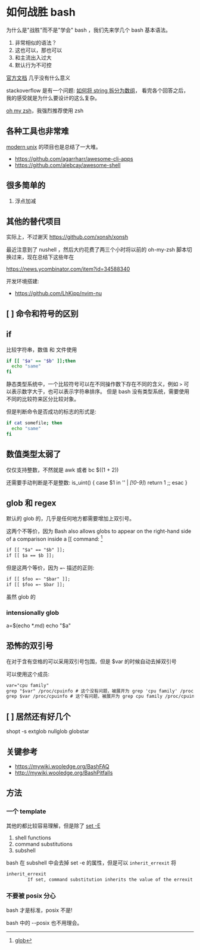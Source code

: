 # 如何战胜 bash


为什么是"战胜"而不是"学会" bash ，我们先来学几个 bash 基本语法。

1. 非常相似的语法？
2. 这也可以，那也可以
3. 和主流出入过大
4. 默认行为不可控


[官方文档](https://www.gnu.org/savannah-checkouts/gnu/bash/manual/bash.html) 几乎没有什么意义

stackoverflow 是有一个问题: [如何将 string 拆分为数组](https://stackoverflow.com/questions/10586153/how-to-split-a-string-into-an-array-in-bash)，
看完各个回答之后，我的感受就是为什么要设计的这么复杂。

[oh my zsh](https://github.com/ohmyzsh/ohmyzsh)，我强烈推荐使用 zsh


## 各种工具也非常难
[modern unix](https://github.com/ibraheemdev/modern-unix) 的项目也是总结了一大堆。
- https://github.com/agarrharr/awesome-cli-apps
- https://github.com/alebcay/awesome-shell

## 很多简单的
1. 浮点加减

## 其他的替代项目
实际上，不过谢天
https://github.com/xonsh/xonsh


最近注意到了 nushell ，然后大约花费了两三个小时将以前的 oh-my-zsh 脚本切换过来，现在总结下这些年在

https://news.ycombinator.com/item?id=34588340

开发环境搭建:
- https://github.com/LhKipp/nvim-nu

## [ ] 命令和符号的区别

## if
比较字符串，数值 和 文件使用
```sh
if [[ "$a" == "$b" ]];then
  echo "same"
fi
```

静态类型系统中，一个比较符号可以在不同操作数下存在不同的含义，例如 `>` 可以表示数字大于，也可以表示字符串排序。
但是 bash 没有类型系统，需要使用不同的比较符来区分比较对象。

但是判断命令是否成功的标志的形式是:
```sh
if cat somefile; then
  echo "same"
fi
```

## 数值类型太弱了
仅仅支持整数，不然就是 awk 或者 bc
$((1 + 2))

还需要手动判断是不是整数:
is_uint() { case $1 in '' | *[!0-9]*) return 1 ;; esac }

## glob 和 regex
默认的 glob 的，几乎是任何地方都需要增加上双引号。

这两个不等价，因为 Bash also allows globs to appear on the right-hand side of a comparison inside a [[ command: [^1]

```txt
if [[ "$a" == "$b" ]];
if [[ $a == $b ]];
```

但是这两个等价，因为 `=~` 描述的正则:
```txt
if [[ $foo =~ "$bar" ]];
if [[ $foo =~ $bar ]];
```
虽然 glob 的

### intensionally glob

a=$(echo *.md)
echo "$a"

## 恐怖的双引号
在对于含有空格的可以采用双引号包围，但是 $var 的时候自动去掉双引号

可以使用这个成员:
```txt
var="cpu family"
grep "$var" /proc/cpuinfo # 这个没有问题，被展开为 grep 'cpu family' /proc/cpuinfo
grep $var /proc/cpuinfo # 这个有问题，被展开为 grep cpu family /proc/cpuinfo
```

## [ ] 居然还有好几个
shopt -s extglob nullglob globstar

## 关键参考
- https://mywiki.wooledge.org/BashFAQ
- http://mywiki.wooledge.org/BashPitfalls

[^1]: [glob](https://mywiki.wooledge.org/glob)


## 方法

### 一个 template
其他的都比较容易理解，但是除了
[set -E ](https://stackoverflow.com/questions/64852814/in-bash-shell-e-option-explanation-what-does-any-trap-inherited-by-a-subshell)

1. shell functions
2. command substitutions
3. subshell

bash 在 subshell 中会去掉 set -e 的属性，但是可以 `inherit_errexit` 将

```txt
inherit_errexit
        If set, command substitution inherits the value of the errexit option, instead of unsetting it in the subshell environment.  This option is enabled when posix mode is enabled.
```

### 不要被 posix 分心

bash 才是标准，posix 不是!

bash 中的 --posix 也不用理会。

